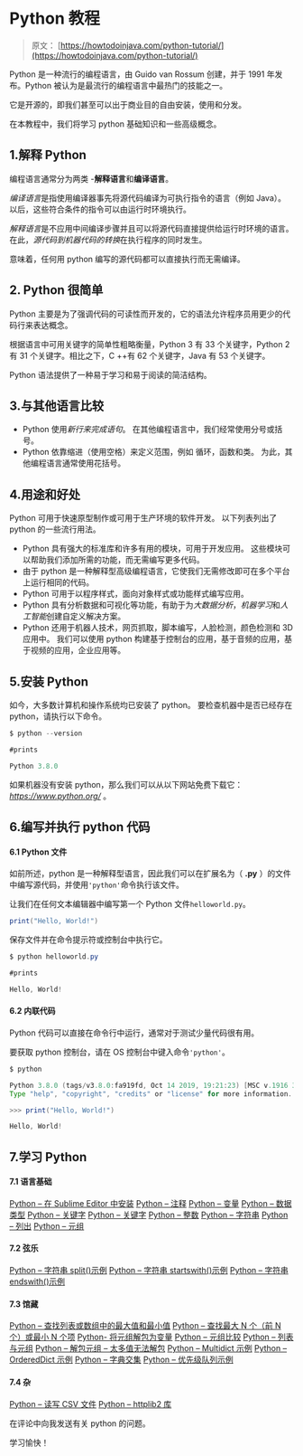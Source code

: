 # Python 教程

> 原文： [https://howtodoinjava.com/python-tutorial/](https://howtodoinjava.com/python-tutorial/)

Python 是一种流行的编程语言，由 Guido van Rossum 创建，并于 1991 年发布。Python 被认为是最流行的编程语言中最热门的技能之一。

它是开源的，即我们甚至可以出于商业目的自由安装，使用和分发。

在本教程中，我们将学习 python 基础知识和一些高级概念。

## 1.解释 Python

编程语言通常分为两类 -**解释语言**和**编译语言**。

*编译语言*是指使用编译器事先将源代码编译为可执行指令的语言（例如 Java）。 以后，这些符合条件的指令可以由运行时环境执行。

*解释语言*是不应用中间编译步骤并且可以将源代码直接提供给运行时环境的语言。 在此，*源代码到机器代码的转换*在执行程序的同时发生。

意味着，任何用 python 编写的源代码都可以直接执行而无需编译。

## 2\. Python 很简单

Python 主要是为了强调代码的可读性而开发的，它的语法允许程序员用更少的代码行来表达概念。

根据语言中可用关键字的简单性粗略衡量，Python 3 有 33 个关键字，Python 2 有 31 个关键字。相比之下，C ++有 62 个关键字，Java 有 53 个关键字。

Python 语法提供了一种易于学习和易于阅读的简洁结构。

## 3.与其他语言比较

*   Python 使用*新行来完成语句*。 在其他编程语言中，我们经常使用分号或括号。
*   Python 依靠缩进（使用空格）来定义范围，例如 循环，函数和类。 为此，其他编程语言通常使用花括号。

## 4.用途和好处

Python 可用于快速原型制作或可用于生产环境的软件开发。 以下列表列出了 python 的一些流行用法。

*   Python 具有强大的标准库和许多有用的模块，可用于开发应用。 这些模块可以帮助我们添加所需的功能，而无需编写更多代码。
*   由于 python 是一种解释型高级编程语言，它使我们无需修改即可在多个平台上运行相同的代码。
*   Python 可用于以程序样式，面向对象样式或功能样式编写应用。
*   Python 具有分析数据和可视化等功能，有助于为*大数据分析*，*机器学习*和*人工智能*创建自定义解决方案。
*   Python 还用于机器人技术，网页抓取，脚本编写，人脸检测，颜色检测和 3D 应用中。 我们可以使用 python 构建基于控制台的应用，基于音频的应用，基于视频的应用，企业应用等。

## 5.安装 Python

如今，大多数计算机和操作系统均已安装了 python。 要检查机器中是否已经存在 python，请执行以下命令。

```java
$ python --version

#prints

Python 3.8.0

```

如果机器没有安装 python，那么我们可以从以下网站免费下载它： *https://www.python.org/* 。

## 6.编写并执行 python 代码

#### 6.1 Python 文件

如前所述，python 是一种解释型语言，因此我们可以在扩展名为（ **.py** ）的文件中编写源代码，并使用`'python'`命令执行该文件。

让我们在任何文本编辑器中编写第一个 Python 文件`helloworld.py`。

```java
print("Hello, World!")

```

保存文件并在命令提示符或控制台中执行它。

```java
$ python helloworld.py

#prints

Hello, World!

```

#### 6.2 内联代码

Python 代码可以直接在命令行中运行，通常对于测试少量代码很有用。

要获取 python 控制台，请在 OS 控制台中键入命令`'python'`。

```java
$ python

Python 3.8.0 (tags/v3.8.0:fa919fd, Oct 14 2019, 19:21:23) [MSC v.1916 32 bit (Intel)] on win32
Type "help", "copyright", "credits" or "license" for more information.

>>> print("Hello, World!")

Hello, World!

```

## 7.学习 Python

#### 7.1 语言基础

[Python – 在 Sublime Editor 中安装](https://howtodoinjava.com/python/install-python-sublime-editor/)
[Python – 注释](https://howtodoinjava.com/python/python-comments/)
[Python – 变量](https://howtodoinjava.com/python/python-variables/)
[Python – 数据类型](https://howtodoinjava.com/python/python-data-types/)
[Python – 关键字](https://howtodoinjava.com/python/python-keywords/)
[Python – 关键字](https://howtodoinjava.com/python/python-keywords/)
[Python – 整数](https://howtodoinjava.com/python/python-integer-ints/)
[Python – 字符串](https://howtodoinjava.com/python/python-strings/)
[Python – 列出](https://howtodoinjava.com/python/python-lists/)
[Python – 元组](https://howtodoinjava.com/python/python-tuples/)

#### 7.2 弦乐

[Python – 字符串 split()示例](https://howtodoinjava.com/python/split-string/)
[Python – 字符串 startswith()示例](https://howtodoinjava.com/python/string-startswith/)
[Python – 字符串 endswith()示例](https://howtodoinjava.com/python/string-endswith-method/)

#### 7.3 馆藏

[Python – 查找列表或数组中的最大值和最小值](https://howtodoinjava.com/python/max-min/)
[Python – 查找最大 N 个（前 N 个）或最小 N 个项](https://howtodoinjava.com/python/find-largest-smallest-items/)
[Python- 将元组解包为变量](https://howtodoinjava.com/python/unpack-tuple-sequence/)
[Python – 元组比较](https://howtodoinjava.com/python/compare-tuples/)
[Python – 列表与元组](https://howtodoinjava.com/python/lists-vs-tuples/)
[Python – 解包元组 – 太多值无法解包](https://howtodoinjava.com/python/unpack-variable-length-tuple/)
[Python – Multidict 示例](https://howtodoinjava.com/python/multidict-key-to-multiple-values/)
[Python – OrderedDict 示例](https://howtodoinjava.com/python/ordereddict-ordered-dictionary/)
[Python – 字典交集](https://howtodoinjava.com/python/dictionary-intersection/)
[Python – 优先级队列示例](https://howtodoinjava.com/python/priority-queue/)

#### 7.4 杂

[Python – 读写 CSV 文件](https://howtodoinjava.com/python/python-read-write-csv-files/)
[Python – httplib2 库](https://howtodoinjava.com/python/httplib2-http-get-post-requests/)

在评论中向我发送有关 python 的问题。

学习愉快！